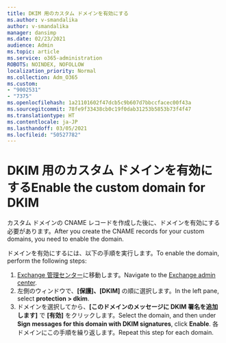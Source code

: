 ```yaml
---
title: DKIM 用のカスタム ドメインを有効にする
ms.author: v-smandalika
author: v-smandalika
manager: dansimp
ms.date: 02/23/2021
audience: Admin
ms.topic: article
ms.service: o365-administration
ROBOTS: NOINDEX, NOFOLLOW
localization_priority: Normal
ms.collection: Adm_O365
ms.custom:
- "9002531"
- "7375"
ms.openlocfilehash: 1a21101602f47dcb5c9b607d7bbccfacec00f43a
ms.sourcegitcommit: 78fe9f33438cb0c19f0dab31253b5853b73f4f47
ms.translationtype: HT
ms.contentlocale: ja-JP
ms.lasthandoff: 03/05/2021
ms.locfileid: "50527782"
---
```

# <a name="enable-the-custom-domain-for-dkim"></a><span data-ttu-id="deba1-102">DKIM 用のカスタム ドメインを有効にする</span><span class="sxs-lookup"><span data-stu-id="deba1-102">Enable the custom domain for DKIM</span></span>

<span data-ttu-id="deba1-103">カスタム ドメインの CNAME レコードを作成した後に、ドメインを有効にする必要があります。</span><span class="sxs-lookup"><span data-stu-id="deba1-103">After you create the CNAME records for your custom domains, you need to enable the domain.</span></span>

<span data-ttu-id="deba1-104">ドメインを有効にするには、以下の手順を実行します。</span><span class="sxs-lookup"><span data-stu-id="deba1-104">To enable the domain, perform the following steps:</span></span>

1. <span data-ttu-id="deba1-105">[Exchange 管理センター](https://outlook.office365.com/ecp/)に移動します。</span><span class="sxs-lookup"><span data-stu-id="deba1-105">Navigate to the [Exchange admin center](https://outlook.office365.com/ecp/).</span></span>
2. <span data-ttu-id="deba1-106">左側のウィンドウで、**[保護]、[DKIM]** の順に選択します。</span><span class="sxs-lookup"><span data-stu-id="deba1-106">In the left pane, select **protection > dkim**.</span></span>
3. <span data-ttu-id="deba1-107">ドメインを選択してから、**[このドメインのメッセージに DKIM 署名を追加します]** で **[有効]** をクリックします。</span><span class="sxs-lookup"><span data-stu-id="deba1-107">Select the domain, and then under **Sign messages for this domain with DKIM signatures**, click **Enable**.</span></span> <span data-ttu-id="deba1-108">各ドメインにこの手順を繰り返します。</span><span class="sxs-lookup"><span data-stu-id="deba1-108">Repeat this step for each domain.</span></span>

